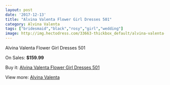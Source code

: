 ```yaml
---
layout: post
date: '2017-12-13'
title: "Alvina Valenta Flower Girl Dresses 501"
category: Alvina Valenta
tags: ["bridesmaid","black","rosy","girl","wedding"]
image: http://img.hectodress.com/33663-thickbox_default/alvina-valenta-flower-girl-dresses-501.jpg
---
```

Alvina Valenta Flower Girl Dresses 501

On Sales: **$159.99**
<a href="https://www.hectodress.com/alvina-valenta/15547-alvina-valenta-flower-girl-dresses-501.html"><amp-img layout="responsive" width="600" height="600" src="//img.hectodress.com/33663-thickbox_default/alvina-valenta-flower-girl-dresses-501.jpg" alt="Alvina Valenta Flower Girl Dresses 501 0" /></a>
<a href="https://www.hectodress.com/alvina-valenta/15547-alvina-valenta-flower-girl-dresses-501.html"><amp-img layout="responsive" width="600" height="600" src="//img.hectodress.com/33664-thickbox_default/alvina-valenta-flower-girl-dresses-501.jpg" alt="Alvina Valenta Flower Girl Dresses 501 1" /></a>

Buy it: [Alvina Valenta Flower Girl Dresses 501](https://www.hectodress.com/alvina-valenta/15547-alvina-valenta-flower-girl-dresses-501.html "Alvina Valenta Flower Girl Dresses 501")

View more: [Alvina Valenta](https://www.hectodress.com/282-alvina-valenta "Alvina Valenta")